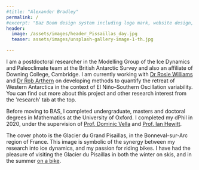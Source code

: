 ```yaml
---
#title: "Alexander Bradley"
permalink: /
#excerpt: "Baz Boom design system including logo mark, website design, and branding applications."
header:
  image: /assets/images/header_Pissaillas_day.jpg
  teaser: assets/images/unsplash-gallery-image-1-th.jpg

---
```


I am a postdoctoral researcher in the Modelling Group of the Ice Dynamics and Paleoclimate team at the British Antarctic Survey and also an affiliate of Downing College, Cambridge. I am currently working with [Dr Rosie Williams](https://people.maths.ox.ac.uk/hewitt/) and [Dr Rob Arthern](https://www.bas.ac.uk/profile/rart/) on developing methods to quantify the retreat of Western Antarctica in the context of El Niño–Southern Oscillation variability. You can find out more about this project and other research interest from the 'research' tab at the top.

Before moving to BAS, I completed undergraduate, masters and doctoral degrees in Mathematics at the University of Oxford. I completed my dPhil in 2020, under the supervision of [Prof. Dominic Vella](https://people.maths.ox.ac.uk/vella/index.html) and [Prof. Ian Hewitt](https://people.maths.ox.ac.uk/hewitt/).

The cover photo is the Glacier du Grand Pisaillas, in the Bonneval-sur-Arc region of France. This image is symbolic of the synergy between my research into ice dynamics, and my passion for riding bikes. I have had the pleasure of visiting the Glacier du Pisaillas in both the winter on skis, and in the summer [on a bike](https://www.strava.com/activities/3838044782).
